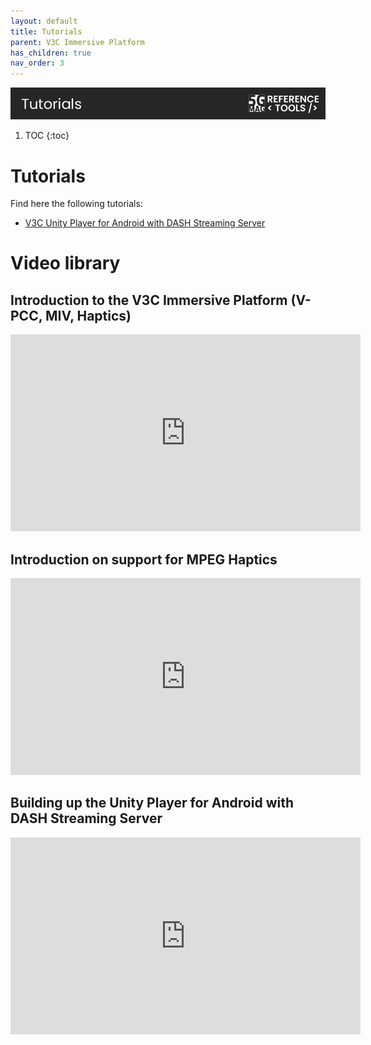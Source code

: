 ```yaml
---
layout: default
title: Tutorials
parent: V3C Immersive Platform
has_children: true
nav_order: 3
---
```

<img src="../../assets/images/Banner_Tutorials.png" /> 

1. TOC
{:toc}

# Tutorials
Find here the following tutorials:
- [V3C Unity Player for Android with DASH Streaming Server](./tutorials/v3c-immersive-platform-in-android-streaming.html)

# Video library

## Introduction to the V3C Immersive Platform (V-PCC, MIV, Haptics)
<iframe width="560" height="315" src="https://www.youtube.com/embed/gFiNKcQKVuU?si=9F4lcLZusH9pmcDY" title="YouTube video player" frameborder="0" allow="accelerometer; autoplay; clipboard-write; encrypted-media; gyroscope; picture-in-picture; web-share" referrerpolicy="strict-origin-when-cross-origin" allowfullscreen></iframe>

## Introduction on support for MPEG Haptics
<iframe width="560" height="315" src="https://www.youtube.com/embed/13O2lJHs_jo?si=JuJ7KWs_2rDs4xwz" title="YouTube video player" frameborder="0" allow="accelerometer; autoplay; clipboard-write; encrypted-media; gyroscope; picture-in-picture; web-share" referrerpolicy="strict-origin-when-cross-origin" allowfullscreen></iframe>

## Building up the Unity Player for Android with DASH Streaming Server
<iframe width="560" height="315" src="https://www.youtube.com/embed/4Mj_eJnYVjE?si=kYTIfT_Fu1NgXphA" title="YouTube video player" frameborder="0" allow="accelerometer; autoplay; clipboard-write; encrypted-media; gyroscope; picture-in-picture; web-share" referrerpolicy="strict-origin-when-cross-origin" allowfullscreen></iframe>
